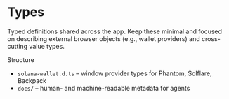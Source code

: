 # Types

Typed definitions shared across the app. Keep these minimal and focused on describing external browser objects (e.g., wallet providers) and cross-cutting value types.

Structure

- `solana-wallet.d.ts` – window provider types for Phantom, Solflare, Backpack
- `docs/` – human- and machine-readable metadata for agents
